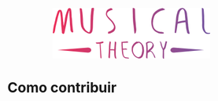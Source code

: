 
<p align="center">
  <img src="https://github.com/robsonsr/musicalTheory/blob/master/assets/img/musicalTheoryColor.svg" />
</p>
<h1>Como contribuir</h2>
